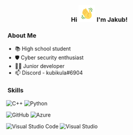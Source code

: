 <h3 align="center">
    Hi
    <img src="https://raw.githubusercontent.com/kubikula59/kubikula59/main/wave.gif" 
         height="45"
         width="45" />
    I'm Jakub!
</h3>

<h3> &nbsp;About Me </h3>

- 📚 High school student
- 🛡️ Cyber security enthusiast
- 👨‍💻 Junior developer
- 📫 Discord - kubikula#6904

<h3> &nbsp;Skills </h3>

  ![C++](https://img.shields.io/badge/C%2B%2B-00599C?style=for-the-badge&logo=c%2B%2B&logoColor=white)
  ![Python](https://img.shields.io/badge/Python-FFD43B?style=for-the-badge&logo=python&logoColor=blue)
  
  ![GitHub](https://img.shields.io/badge/GitHub-100000?style=for-the-badge&logo=github&logoColor=white)
  ![Azure](https://img.shields.io/badge/azure-%230072C6.svg?style=for-the-badge&logo=microsoftazure&logoColor=white)
  
  ![Visual Studio Code](https://img.shields.io/badge/Visual_Studio_Code-0078D4?style=for-the-badge&logo=visual%20studio%20code&logoColor=white)
  ![Visual Studio](https://img.shields.io/badge/Visual_Studio-5C2D91?style=for-the-badge&logo=visual%20studio&logoColor=white)
